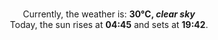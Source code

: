 <p  align="center"><br/>Currently, the weather is: <b> 30°C, <i>clear sky</i></b></br>Today, the sun rises at <b>04:45</b> and sets at <b>19:42</b>.</p>